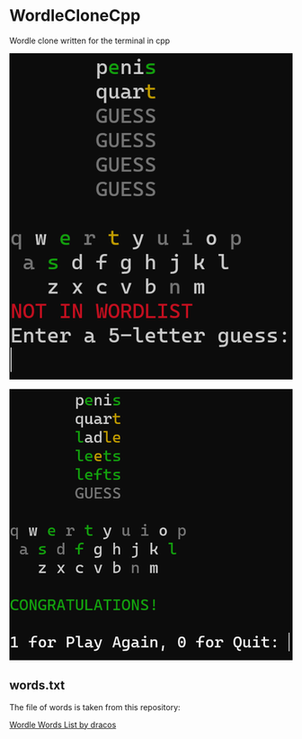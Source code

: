 # WordleCloneCpp

Wordle clone written for the terminal in cpp

![alt text](images/Screenshot1.png)

![alt text](images/Screenshot2.png)

## words.txt

The file of words is taken from this repository:

[Wordle Words List by dracos](https://gist.github.com/dracos/dd0668f281e685bad51479e5acaadb93)
